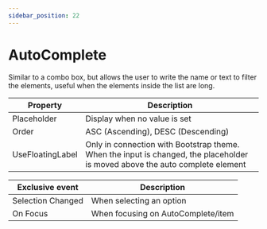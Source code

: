 ```yaml
---
sidebar_position: 22
---
```

# AutoComplete

Similar to a combo box, but allows the user to write the name or text to filter the elements, useful when the elements inside the list are long.

| **Property** | **Description** |
| --- | --- |
| Placeholder | Display when no value is set |
| Order | ASC (Ascending), DESC (Descending) |
| UseFloatingLabel | Only in connection with Bootstrap theme. When the input is changed, the placeholder is moved above the auto complete element |

| Exclusive event | Description |
| --- | --- |
| Selection Changed | When selecting an option |
| On Focus | When focusing on AutoComplete/item |
